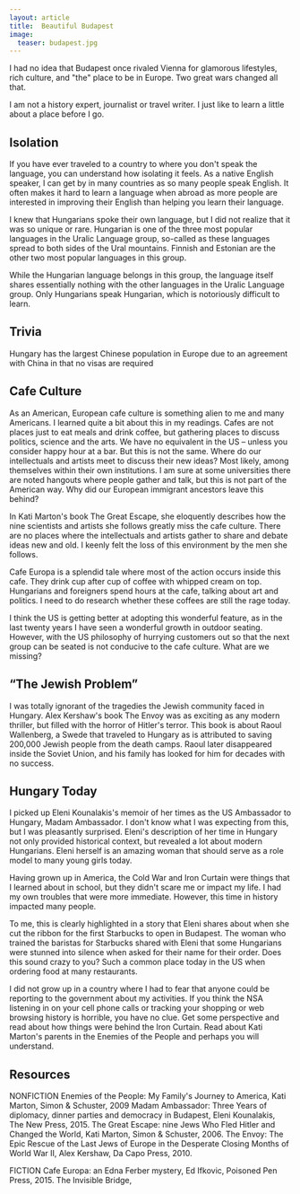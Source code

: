 ```yaml
---
layout: article
title:  Beautiful Budapest
image:
  teaser: budapest.jpg
---
```

I had no idea that Budapest once rivaled Vienna for glamorous lifestyles, rich culture, and "the" place to be in Europe.  Two great wars changed all that.

I am not a history expert, journalist or travel writer.  I just like to learn a little about a place before I go.  
  
Isolation
---------
If you have ever traveled to a country to where you don't speak the language, you can understand how isolating it feels.  As a native English speaker, I can get by in many countries as so many people speak English.  It often makes it hard to learn a language when abroad as more people are interested in improving their English than helping you learn their language.  

I knew that Hungarians spoke their own language, but I did not realize that it was so unique or rare.  Hungarian is one of the three most popular languages in the Uralic Language group, so-called as these languages spread to both sides of the Ural mountains.  Finnish and Estonian are the other two most popular languages in this group.

While the Hungarian language belongs in this group, the language itself shares essentially nothing with the other languages in the Uralic Language group.  Only Hungarians speak Hungarian, which is notoriously difficult to learn.  

Trivia
------
Hungary has the largest Chinese population in Europe due to an agreement with China in that no visas are required

Cafe Culture
------------
As an American, European cafe culture is something alien to me and many Americans.  I learned quite a bit about this in my readings.  Cafes are not places just to eat meals and drink coffee, but gathering places to discuss politics, science and the arts.  We have no equivalent in the US – unless you consider happy hour at a bar.  But this is not the same.  Where do our intellectuals and artists meet to discuss their new ideas?  Most likely, among themselves within their own institutions.  I am sure at some universities there are noted hangouts where people gather and talk, but this is not part of the American way.  Why did our European immigrant ancestors leave this behind?

In Kati Marton's book The Great Escape, she eloquently describes how the nine scientists and artists she follows greatly miss the cafe culture.  There are no places where the intellectuals and artists gather to share and debate ideas new and old.  I keenly felt the loss of this environment by the men she follows.  

Cafe Europa is a splendid tale where most of the action occurs inside this cafe.  They drink cup after cup of coffee with whipped cream on top.  Hungarians and foreigners spend hours at the cafe, talking about art and politics.  I need to do research whether these coffees are still the rage today.

I think the US is getting better at adopting this wonderful feature, as in the last twenty years I have seen a wonderful growth in outdoor seating.  However, with the US philosophy of hurrying customers out so that the next group can be seated is not conducive to the cafe culture.  What are we missing?

“The Jewish Problem”
--------------------
I was totally ignorant of the tragedies the Jewish community faced in Hungary.  Alex Kershaw's book The Envoy was as exciting as any modern thriller, but filled with the horror of Hitler's terror.  This book is about Raoul Wallenberg, a Swede that traveled to Hungary as is attributed to saving 200,000 Jewish people from the death camps.  Raoul later disappeared inside the Soviet Union, and his family has looked for him for decades with no success.  


Hungary Today
-------------
I picked up Eleni Kounalakis's memoir of her times as the US Ambassador to Hungary, Madam Ambassador.  I don't know what I was expecting from this, but I was pleasantly surprised.  Eleni's description of her time in Hungary not only provided historical context, but revealed a lot about modern Hungarians.  Eleni herself is an amazing woman that should serve as a role model to many young girls today.

Having grown up in America, the Cold War and Iron Curtain were things that I learned about in school, but they didn't scare me or impact my life.  I had my own troubles that were more immediate.  However, this time in history impacted many people.  

To me, this is clearly highlighted in a story that Eleni shares about when she cut the ribbon for the first Starbucks to open in Budapest.  The woman who trained the baristas for Starbucks shared with Eleni that some Hungarians were stunned into silence when asked for their name for their order.  Does this sound crazy to you?  Such a common place today in the US when ordering food at many restaurants.  

I did not grow up in a country where I had to fear that anyone could be reporting to the government about my activities.  If you think the NSA listening in on your cell phone calls or tracking your shopping or web browsing history is horrible, you have no clue.  Get some perspective and read about how things were behind the Iron Curtain.  Read about Kati Marton's parents in the Enemies of the People and perhaps you will understand.  

Resources
---------
NONFICTION
Enemies of the People: My Family's Journey to America, Kati Marton, Simon & Schuster, 2009
Madam Ambassador:  Three Years of diplomacy, dinner parties and democracy in Budapest, Eleni Kounalakis, The New Press, 2015.
The Great Escape:  nine Jews Who Fled Hitler and Changed the World, Kati Marton, Simon & Schuster, 2006.
The Envoy:  The Epic Rescue of the Last Jews of Europe in the Desperate Closing Months of World War II, Alex Kershaw, Da Capo Press, 2010.

FICTION
Cafe Europa: an Edna Ferber mystery, Ed Ifkovic, Poisoned Pen Press, 2015.
The Invisible Bridge, 
